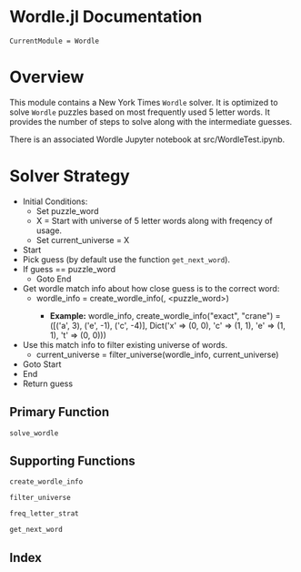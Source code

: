 # Wordle.jl Documentation

```@meta
CurrentModule = Wordle
```

# Overview
This module contains a New York Times `Wordle` solver.
It is optimized to solve `Wordle` puzzles based on most
frequently used 5 letter words.
It provides the number of steps to solve along with the
intermediate guesses.

There is an associated Wordle Jupyter notebook at 
src/WordleTest.ipynb.


# Solver Strategy
- Initial Conditions:
  - Set puzzle\_word
  - X = Start with universe of 5 letter words along with freqency of usage.
  - Set current\_universe = X
 - Start
  - Pick guess (by default use the function `get_next_word`).
  - If guess == puzzle\_word
    - Goto End
  - Get wordle match info about how close guess is to the correct word:
    - wordle\_info = create\_wordle\_info(<guess>, <puzzle\_word>)
      - **Example:** wordle\_info, create\_wordle\_info("exact", "crane") =
      ([('a', 3), ('e', -1), ('c', -4)], Dict('x' => (0, 0), 'c' => (1, 1), 'e' => (1, 1), 't' => (0, 0)))
  - Use this match info to filter existing universe of words.
    - current\_universe = filter\_universe(wordle\_info, current\_universe)
  - Goto Start
- End
- Return guess


## Primary Function

```@docs
solve_wordle
```

## Supporting Functions

```@docs
create_wordle_info
```

```@docs
filter_universe
```

```@docs
freq_letter_strat
```

```@docs
get_next_word
```

## Index

```@index
```

